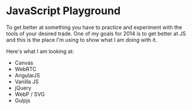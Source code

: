 # JavaScript Playground

To get better at something you have to practice and experiment with the tools of your desired trade. One of my goals for 2014 is to get better at JS and this is the place I'm using to show what I am doing with it.

Here's what I am looking at:

* Canvas
* WebRTC
* AngularJS
* Vanilla JS
* jQuery
* WebP / SVG
* Gulpjs
